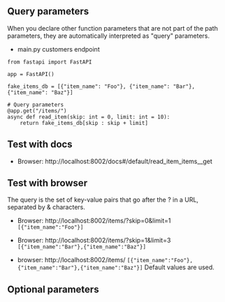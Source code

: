 ## Query parameters
When you declare other function parameters that are not part of the path parameters, they are automatically interpreted as "query" parameters.
- main.py customers endpoint
```
from fastapi import FastAPI

app = FastAPI()

fake_items_db = [{"item_name": "Foo"}, {"item_name": "Bar"}, {"item_name": "Baz"}]

# Query parameters
@app.get("/items/")
async def read_item(skip: int = 0, limit: int = 10):
    return fake_items_db[skip : skip + limit]
```
## Test with docs
- Browser: http://localhost:8002/docs#/default/read_item_items__get

## Test with browser
The query is the set of key-value pairs that go after the ? in a URL, separated by & characters.
- Browser: http://localhost:8002/items/?skip=0&limit=1
` [{"item_name":"Foo"}] `

- Browser: http://localhost:8002/items/?skip=1&limit=3
` [{"item_name":"Bar"},{"item_name":"Baz"}] `

- browser: http://localhost:8002/items/
`[{"item_name":"Foo"},{"item_name":"Bar"},{"item_name":"Baz"}]`
Default values are used.

## Optional parameters
